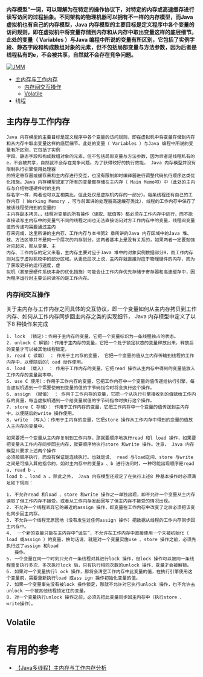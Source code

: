 
**内存模型”一词，可以理解为在特定的操作协议下，对特定的内存或高速缓存进行读写访问的过程抽象。不同架构的物理机器可以拥有不一样的内存模型，而Java 虚拟机也有自己的内存模型，Java 内存模型的主要目标是定义程序中各个变量的访问规则，即在虚拟机中将变量存储到内存和从内存中取出变量这样的底层细节。此处的变量（ Variables ）与Java 编程中所说的变量有所区别，它包括了实例字段、静态字段和构成数组对象的元素，但不包括局部变量与方法参数，因为后者是线程私有的e，不会被共享，自然就不会存在竞争问题。**

<a href="https://ibb.co/tpDDSYq"><img src="https://i.ibb.co/KxWWYV2/JMM.png" alt="JMM" border="0"></a>

* [主内存与工作内存](#主内存与工作内存)
  * [内存间交互操作](#内存间交互操作)
  * [Volatile](#Volatile)
* 线程


## 主内存与工作内存

    Java 内存模型的主要目标是定义程序中各个变量的访问规则，即在虚拟机中将变量存储到内存和从内存中取出变量这样的底层细节。此处的变量（ Variables ）与Java 编程中所说的变量有所区别，它包括了实例
    字段、静态字段和构成数组对象的元素，但不包括局部变量与方法参数，因为后者是线程私有的e，不会被共享，自然就不会存在竞争问题。为了获得较好的执行效能， Java 内存模型并没有限制执行引擎使用处理器
    的特定寄存器或缓存来和主内存进行交互，也没有限制即时编译器进行调整代码执行顺序这类优化措施。Java 内存模型规定了所有的变量都存储在主内存（ Main Memo叩）中（此处的主内存与介绍物理硬件时的主内
    存名字一样，两者也可以互相类比，但此处仅是虚拟机内存的一部分〉。每条线程还有自己的工作内存（ Working Memory ，可与前面讲的处理器高速缓存类比），线程的工作内存中保存了被该线程使用到的变量的
    主内存副本拷贝。，线程对变量的所有操作（读取、赋值等）都必须在工作内存中进行，而不能直接读写主内存中的变量气不同的线程之间也无法直接访问对方工作内存中的变量，线程间变量值的传递均需要通过主内
    存来完成，这里所讲的主内存、工作内存与本书第2 章所讲的Java 内存区域中的Java 堆、枝、方法区等并不是同一个层次的内存划分，这两者基本上是没有关系的，如果两者一定要勉强对应起来，那从变量、主
    内存、工作内存的定义来看，主内存主要对应于Java 堆中的对象实例数据部分θ，而工作内存则对应于虚拟机校中的部分区域。从更低层次上说，主内存就直接对应于物理硬件的内存，而为了获取更好的运行速度，虚
    拟机（甚至是硬件系统本身的优化措施）可能会让工作内存优先存储于寄存器和高速缓存中，因为程序运行时主要访问读写的是工作内存。

### 内存间交互操作
   
  关于主内存与工作内存之间具体的交互协议，即一个变量如何从主内存拷贝到工作内存、如何从工作内存同步回主内存之类的实现细节， Java 内存模型中定义了以下8 种操作来完成

    1. lock （锁定〉：作用于主内存的变量，它把一个变量标识为一条线程独占的状态。
    2. unlock C 解锁）：作用于主内存的变量，它把一个处于锁定状态的变量释放出来，释放后的变量才可以被其他线程锁定。
    3. read C 读取） ： 作用于主内存的变量， 它把一个变量的值从主内存传输到线程的工作内存中，以便随后的l oad 动作使用。
    4. load （载入） ： 作用于工作内存的变量，它把read 操作从主内存中得到的变量值放入工作内存的变量副本中。
    5. use C 使用）：作用于工作内存的变量，它把工作内存中一个变量的值传递给执行引擎，每当虚拟机遇到一个需要使用到变量的值的字节码指令时将会执行这个操作。
    6. assign （赋值） ： 作用于工作内存的变量，它把一个从执行引擎接收到的值赋给工作内存的变量，每当虚拟机遇到一个给变量赋值的字节码指令时执行这个操作。
    7. store C 存储〉： 作用于工作内存的变量，它把工作内存中一个变量的值传送到主内存中，以便随后的write 操作使用。
    8. write （写入）：作用于主内存的变量，它把store 操作从工作内存中得到的变量的值放人主内存的变量中。

    如果要把一个变量从主内存复制到工作内存，那就要顺序地执行read 和l load 操作，如果要把变量从工作内存同步回主内存，就要顺序地执行store 和write 操作。注意， Java 内存模型只要求上述两个操作
    必须按顺序执行，而没有保证是连续执行。也就是说， read 与load之间、store 与write 之间是可插入其他指令的，如对主内存中的变量a 、b 进行访问时，一种可能出现顺序是read a, read b 、
    load b 、load a 。除此之外， Java 内存模型还规定了在执行上述8 种基本操作时必须满足如下规则：
    
    1. 不允许read 和load 、store 和write 操作之一单独出现，即不允许一个变量从主内存读取了但工作内存不接受，或者从工作内存发起回写了但主内存不接受的情况出现。
    2. 不允许一个线程丢弃它的最近的assign 操作，即变量在工作内存中改变了之后必须把该变化同步回主内存。
    3. 不允许一个线程无原因地（没有发生过任何assign 操作）把数据从线程的工作内存同步回主内存中。
    4.  一个新的变量只能在主内存中“诞生”，不允许在工作内存中直接使用一个未被初始化（ load 或assign ）的变量，换句话说，就是对一个变量实施use 、store 操作之前，必须先执行过了assign 和load 
       操作。
    5. 一个变量在同一个时刻只允许一条线程对其进行lock 操作，但lock 操作可以被同一条线程重复执行多次，多次执行lock 后，只有执行相同次数的unlock 操作，变量才会被解锁。
    6. 如果对一个变量执行l ock 操作，那将会清空工作内存中此变量的值，在执行引擎使用这个变量前，需要重新执行load 或ass ign 操作初始化变量的值。
    7. 如果一个变量事先没有被lock 操作锁定，那就不允许对它执行unlock 操作，也不允许去unlock 一个被其他线程锁定住的变量。
    8. 对一个变量执行unlock 操作之前，必须先把此变量同步回主内存中（执行store 、write操作）。

## Volatile


# 有用的参考

* [【Java多线程】主内存与工作内存分析](https://blog.csdn.net/qq877728715/article/details/101547608)
